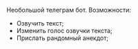 Необольшой телеграм бот.
Возможности:
- Озвучить текст;
- Изменить голос озвучки текста;
- Прислать рандомный анекдот;
